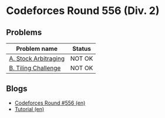 # Codeforces Round 556 (Div. 2)

## Problems

|Problem name|Status|
|------------|---------|
| [A. Stock Arbitraging](problems/A._Stock_Arbitraging.md)|NOT OK|
| [B. Tiling Challenge](problems/B._Tiling_Challenge.md)|NOT OK|
## Blogs

- [Codeforces Round #556 (en)](blogs/Codeforces_Round_556_(en).md)
- [Tutorial (en)](blogs/Tutorial_(en).md)
